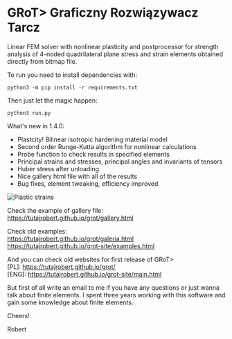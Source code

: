 # GRoT> Graficzny Rozwiązywacz Tarcz
Linear FEM solver with nonlinear plasticity and postprocessor for strength analysis of 4-noded quadrilateral plane stress and strain elements obtained directly from bitmap file.

To run you need to install dependencies with: 
```
python3 -m pip install -r requirements.txt
```
Then just let the magic happen:
```
python3 run.py
```

What's new in 1.4.0:
- Plastcity! Bilinear isotropic hardening material model
- Second order Runge-Kutta algorithm for nonlinear calculations
- Probe function to check results in specified elements
- Principal strains and stresses, principal angles and invariants of tensors
- Huber stress after unloading
- Nice gallery html file with all of the results
- Bug fixes, element tweaking, efficiency improved

![Plastic strains](https://tutajrobert.github.io/grot/pl_strain.png "Plastic strains plot")

Check the example of gallery file:</br>
https://tutajrobert.github.io/grot/gallery.html</br>


Check old examples:</br>
https://tutajrobert.github.io/grot/galeria.html</br>
https://tutajrobert.github.io/grot-site/examples.html</br>


And you can check old websites for first release of GRoT></br>
[PL]: https://tutajrobert.github.io/grot/</br>
[ENG]: https://tutajrobert.github.io/grot-site/main.html</br>


But first of all write an email to me if you have any questions or just wanna talk about finite elements. I spent three years working with this software and gain some knowledge about finite elements.

Cheers!

Robert
